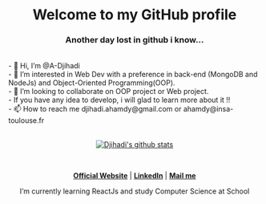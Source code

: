 <h1 align="center">Welcome to my GitHub profile</h1>

<h3 align="center">Another day lost in github i know...</h1>
<br>
- 👋 Hi, I’m @A-Djihadi
<br>
- 👀 I’m interested in Web Dev with a preference in back-end (MongoDB and NodeJs) and Object-Oriented Programming(OOP).
<br>
- 💞️ I’m looking to collaborate on OOP project or Web project.
<br>
- If you have any idea to develop, i will glad to learn more about it !! 
<br>
- 📫 How to reach me djihadi.ahamdy@gmail.com or ahamdy@insa-toulouse.fr
<br>
<br>

<p align="center">
<a href="https://github.com/A-Djihadi"><img align="center" src="https://github-readme-stats.vercel.app/api?username=A-Djihadi&hide_border=true&show_icons=true" alt="Djihadi's github stats"></a>
<br>
<!--  <a>
  <img align="center" src="https://github-readme-stats.vercel.app/api/top-langs/?username=A-Djihadi&hide=html&layout=compact&langs_count=6&card_width=445&theme=gruvbox&locale=fr" />
</a> -->
</p>
<br>

<p align="center">
  <strong><a href="https://www.djihadi-ahamdy.fr">Official Website</a></strong> |
  <strong><a href="https://www.linkedin.com/in/djiahdi-a">LinkedIn</a></strong> |
  <strong><a href="mailto:djihadi.ahamdy@gmail.com">Mail me</a></strong>
</p>


<p align="center">I’m currently learning ReactJs and study Computer Science at School</p>
